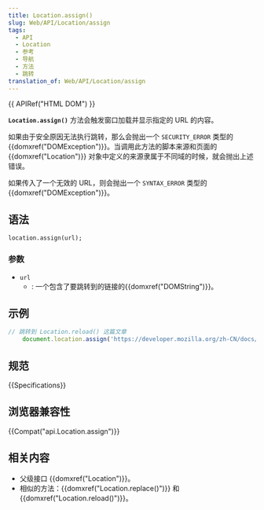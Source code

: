```yaml
---
title: Location.assign()
slug: Web/API/Location/assign
tags:
  - API
  - Location
  - 参考
  - 导航
  - 方法
  - 跳转
translation_of: Web/API/Location/assign
---
```

{{ APIRef("HTML DOM") }}

**`Location.assign()`** 方法会触发窗口加载并显示指定的 URL 的内容。

如果由于安全原因无法执行跳转，那么会抛出一个 `SECURITY_ERROR` 类型的 {{domxref("DOMException")}}。当调用此方法的脚本来源和页面的 {{domxref("Location")}} 对象中定义的来源隶属于不同域的时候，就会抛出上述错误。

如果传入了一个无效的 URL，则会抛出一个 `SYNTAX_ERROR` 类型的 {{domxref("DOMException")}}。

## 语法

```plain
location.assign(url);
```

### 参数

- `url`
  - : 一个包含了要跳转到的链接的{{domxref("DOMString")}}。

## 示例

```js
// 跳转到 Location.reload() 这篇文章
	document.location.assign('https://developer.mozilla.org/zh-CN/docs/Web/API/Location/reload');
```

## 规范

{{Specifications}}

## 浏览器兼容性

{{Compat("api.Location.assign")}}

## 相关内容

- 父级接口 {{domxref("Location")}}。
- 相似的方法：{{domxref("Location.replace()")}} 和 {{domxref("Location.reload()")}}。
